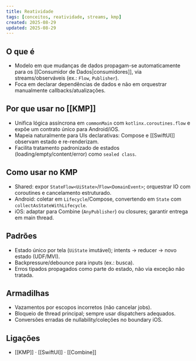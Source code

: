 ```yaml
---
title: Reatividade
tags: [conceitos, reatividade, streams, kmp]
created: 2025-08-29
updated: 2025-08-29
---
```


## O que é
- Modelo em que mudanças de dados propagam-se automaticamente para os [[Consumidor de Dados|consumidores]], via streams/observáveis (ex.: `Flow`, `Publisher`).
- Foca em declarar dependências de dados e não em orquestrar manualmente callbacks/atualizações.

## Por que usar no [[KMP]]
- Unifica lógica assíncrona em `commonMain` com `kotlinx.coroutines.flow` e expõe um contrato único para Android/iOS.
- Mapeia naturalmente para UIs declarativas: Compose e [[SwiftUI]] observam estado e re-renderizam.
- Facilita tratamento padronizado de estados (loading/empty/content/error) como `sealed class`.

## Como usar no KMP
- Shared: expor `StateFlow<UiState>`/`Flow<DomainEvent>`; orquestrar IO com coroutines e cancelamento estruturado.
- Android: coletar em `Lifecycle`/Compose, convertendo em `State` com `collectAsStateWithLifecycle`.
- iOS: adaptar para Combine (`AnyPublisher`) ou closures; garantir entrega em main thread.

## Padrões
- Estado único por tela (`UiState` imutável); intents → reducer → novo estado (UDF/MVI).
- Backpressure/debounce para inputs (ex.: busca).
- Erros tipados propagados como parte do estado, não via exceção não tratada.

## Armadilhas
- Vazamentos por escopos incorretos (não cancelar jobs).
- Bloqueio de thread principal; sempre usar dispatchers adequados.
- Conversões erradas de nullability/coleções no boundary iOS.

## Ligações
- [[KMP]] · [[SwiftUI]] · [[Combine]]
